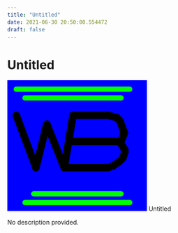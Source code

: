 ```yaml
---
title: "Untitled"
date: 2021-06-30 20:50:00.554472
draft: false
---
```


# Untitled

![Untitled](./images/a3fcdf72-da0e-11eb-b80e-60f262b60b65.png)
Untitled



No description provided.